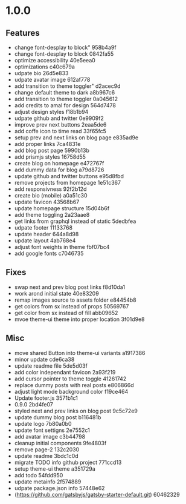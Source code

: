 # 1.0.0

## Features

- change font-desplay to block" 958b4a9f
- change font-desplay to block 0842fa55
- optimize accessibility 40e5eea0
- optimizations c40c679a
- udpate bio 26d5e833
- udpate avatar image 612af778
- add transition to theme toggler" d2acec9d
- change default theme to dark a8b967c6
- add transition to theme toggler 0a045612
- add credits to amal for design 564d7478
- adjust design styles f18b1b94
- udpate github and twitter 0e9909f2
- improve prev next buttons 2eaa5de6
- add coffe icon to time read 33f65fc5
- setup prev and next links on blog page e835ad9e
- add proper links 7ca4831e
- add blog post page 5990b13b
- add prismjs styles 16758d55
- create blog on homepage e472767f
- add dummy data for blog a79d8726
- update github and twitter buttons e95d8fbd
- remove projects from homepage 1e51c367
- add responsivness 92f2b12d
- create bio (mobile) a0a51c30
- update favicon 43568b67
- update homepage structure 15d04b6f
- add theme toggling 2a23aae8
- get links from graphql instead of static 5dedbfea
- udpate footer 11133768
- update header 644a8d98
- update layout 4ab768e4
- adjust font weights in theme fbf07bc4
- add google fonts c7046735

## Fixes

- swap next and prev blog post links f8d10da1
- work arond initial state 40e83209
- remap images source to assets folder e84454b8
- get colors from sx instead of props 50569767
- get color from sx instead of fill abb09652
- mvoe theme-ui theme into proper location 3f01d9e8

## Misc

- move shared Button into theme-ui variants a1917386
- minor update cde6ca38
- update readme file 5de5d03f
- add color independant favicon 2a93f219
- add cursor pointer to theme toggle 41261742
- replace dummy posts with real posts e806866d
- adjust light mode background color f19ce464
- Update footer.js 3571b1c1
- 0.9.0 2bd4fe07
- styled next and prev links on blog post 9c5c72e9
- update dummy blog post b116481b
- update logo 7b80a0b0
- update font settigns 2e7552c1
- add avatar image c3b44798
- cleanup initial components 9fe4803f
- remove page-2 132c2030
- update readme 3bdc1c0d
- migrate TODO info github project 771ccd13
- setup theme-ui theme a351729a
- add todo 54fdd950
- update metainfo 2f574889
- udpate package.json info 57448e62
- (https://github.com/gatsbyjs/gatsby-starter-default.git) 60462329
